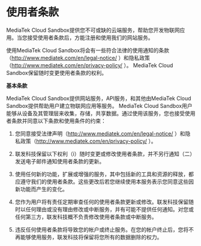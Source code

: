 # 使用者条款


MediaTek Cloud Sandbox提供您不可或缺的云端服务，帮助您开发物联网应用。当您接受使用者条款后，方能注册和使用我们的网站服务。

使用MediaTek Cloud Sandbox将会有一些符合法律的使用通知的条款（http://www.mediatek.com/en/legal-notice/ ）和隐私政策（http://www.mediatek.com/en/privacy-policy/ ）。 MediaTek Cloud Sandbox保留随时变更使用者条款的权利。


**基本条款**

MediaTek Cloud Sandbox提供网站服务，API服务，和其他由MediaTek Cloud Sandbox提供帮助用户建立物联网应用等服务。 MediaTek Cloud Sandbox用户能够从设备及其管理层来收集，存储，共享数据。通过使用该服务，您也接受使用者条款并同意以下条款和使用条件的约束：

1. 您同意接受法律声明（http://www.mediatek.com/en/legal-notice/ ）和隐私政策（http://www.mediatek.com/en/privacy-policy/ ）。
2. 联发科技保留以下权利（i）随时变更或修改使用者条款，并不另行通知（二）发送电子邮件通知使用者条款的更新。

3. 使用任何新的功能，扩展或增强的服务，其中包括新的工具和资源的释放，都应遵守我们的使用者条款。这些更改后若您继续使用本服务表示您同意这些因新功能而产生的变化。

4. 您作为用户将有责任定期审查任何的使用者条款更新或修改。联发科技保留随时以任何理由或没有理由修改或中断服务，并有可能不提供任何通知。对您或任何第三方，联发科技概不负责修改使用者条款或中断服务。

5. 违反任何使用者条款将导致您的帐户或终止服务。在您的帐户终止后，您将不再能够使用服务，联发科技将保留将您所有的数据删除的权力。
